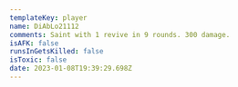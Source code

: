 ```yaml
---
templateKey: player
name: DiAbLo21112
comments: Saint with 1 revive in 9 rounds. 300 damage.
isAFK: false
runsInGetsKilled: false
isToxic: false
date: 2023-01-08T19:39:29.698Z
---
```

